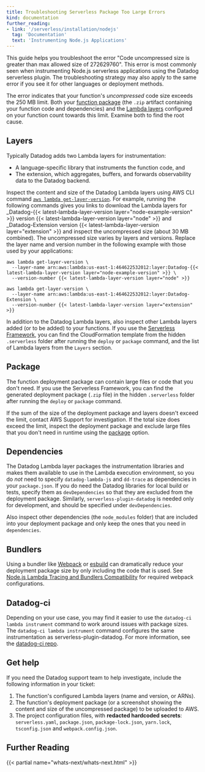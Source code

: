 ```yaml
---
title: Troubleshooting Serverless Package Too Large Errors
kind: documentation
further_reading:
- link: '/serverless/installation/nodejs'
  tag: 'Documentation'
  text: 'Instrumenting Node.js Applications'
---
```


This guide helps you troubleshoot the error "Code uncompressed size is greater than max allowed size of 272629760". This error is most commonly seen when instrumenting Node.js serverless applications using the Datadog serverless plugin. The troubleshooting strategy may also apply to the same error if you see it for other languages or deployment methods.

The error indicates that your function's _uncompressed_ code size exceeds the 250 MB limit. Both your [function package][1] (the `.zip` artifact containing your function code and dependencies) and the [Lambda layers][2] configured on your function count towards this limit. Examine both to find the root cause.

## Layers

Typically Datadog adds two Lambda layers for instrumentation:

- A language-specific library that instruments the function code, and
- The extension, which aggregates, buffers, and forwards observability data to the Datadog backend.

Inspect the content and size of the Datadog Lambda layers using AWS CLI command [`aws lambda get-layer-version`][3]. For example, running the following commands gives you links to download the Lambda layers for _Datadog-{{< latest-lambda-layer-version layer="node-example-version" >}} version {{< latest-lambda-layer-version layer="node" >}} and _Datadog-Extension version {{< latest-lambda-layer-version layer="extension" >}} and inspect the uncompressed size (about 30 MB combined). The uncompressed size varies by layers and versions. Replace the layer name and version number in the following example with those used by your applications:

```
aws lambda get-layer-version \
  --layer-name arn:aws:lambda:us-east-1:464622532012:layer:Datadog-{{< latest-lambda-layer-version layer="node-example-version" >}} \
  --version-number {{< latest-lambda-layer-version layer="node" >}}

aws lambda get-layer-version \
  --layer-name arn:aws:lambda:us-east-1:464622532012:layer:Datadog-Extension \
  --version-number {{< latest-lambda-layer-version layer="extension" >}}
```

In addition to the Datadog Lambda layers, also inspect other Lambda layers added (or to be added) to your functions. If you use the [Serverless Framework][4], you can find the CloudFormation template from the hidden `.serverless` folder after running the `deploy` or `package` command, and the list of Lambda layers from the `Layers` section.

## Package

The function deployment package can contain large files or code that you don't need. If you use the Serverless Framework, you can find the generated deployment package (`.zip` file) in the hidden `.serverless` folder after running the `deploy` or `package` command.

If the sum of the size of the deployment package and layers doesn't exceed the limit, contact AWS Support for investigation. If the total size does exceed the limit, inspect the deployment package and exclude large files that you don't need in runtime using the [package][5] option.

## Dependencies

The Datadog Lambda layer packages the instrumentation libraries and makes them available to use in the Lambda execution environment, so you do _not_ need to specify `datadog-lambda-js` and `dd-trace` as dependencies in your `package.json`. If you do need the Datadog libraries for local build or tests, specify them as `devDependencies` so that they are excluded from the deployment package. Similarly, `serverless-plugin-datadog` is needed only for development, and should be specified under `devDependencies`.

Also inspect other dependencies (the `node_modules` folder) that are included into your deployment package and only keep the ones that you need in `dependencies`.

## Bundlers

Using a bundler like [Webpack][6] or [esbuild][7] can dramatically reduce your deployment package size by only including the code that is used. See [Node.js Lambda Tracing and Bundlers Compatibility][8] for required webpack configurations.

## Datadog-ci

Depending on your use case, you may find it easier to use the `datadog-ci lambda instrument` command to work around issues with package sizes. The `datadog-ci lambda instrument` command configures the same instrumentation as serverless-plugin-datadog. For more information, see the [datadog-ci repo][9].

## Get help

If you need the Datadog support team to help investigate, include the following information in your ticket:

1. The function's configured Lambda layers (name and version, or ARNs).
2. The function's deployment package (or a screenshot showing the content and size of the uncompressed package) to be uploaded to AWS.
3. The project configuration files, with **redacted hardcoded secrets**: `serverless.yaml`, `package.json`, `package-lock.json`, `yarn.lock`, `tsconfig.json` and `webpack.config.json`.

## Further Reading

{{< partial name="whats-next/whats-next.html" >}}

[1]: https://docs.aws.amazon.com/lambda/latest/dg/gettingstarted-package.html#gettingstarted-package-zip
[2]: https://docs.aws.amazon.com/lambda/latest/dg/gettingstarted-package.html#gettingstarted-package-layers
[3]: https://awscli.amazonaws.com/v2/documentation/api/latest/reference/lambda/get-layer-version.html
[4]: https://www.serverless.com/
[5]: https://www.serverless.com/framework/docs/providers/aws/guide/serverless.yml/#package
[6]: https://webpack.js.org
[7]: https://esbuild.github.io/
[8]: /serverless/guide/serverless_tracing_and_bundlers/
[9]: https://github.com/DataDog/datadog-ci/tree/master/src/commands/lambda#readme
